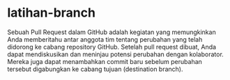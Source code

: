 # latihan-branch
Sebuah Pull Request dalam GitHub adalah kegiatan yang memungkinkan Anda memberitahu antar anggota tim tentang perubahan yang telah didorong ke cabang repository GitHub. Setelah pull request dibuat, Anda dapat mendiskusikan dan meninjau potensi perubahan dengan kolaborator. Mereka juga dapat menambahkan commit baru sebelum perubahan tersebut digabungkan ke cabang tujuan (destination branch).
